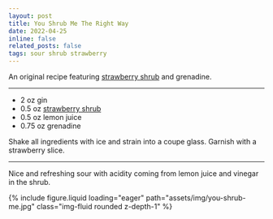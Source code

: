 ```yaml
---
layout: post
title: You Shrub Me The Right Way
date: 2022-04-25 
inline: false
related_posts: false
tags: sour shrub strawberry
---
```


An original recipe featuring <a href="/cocktails/syrups-recipes/strawberry-shrub">strawberry shrub</a> and grenadine.

---

<ul>
    <li> 2 oz gin</li>
    <li> 0.5 oz <a href="/cocktails/syrups-recipes/strawberry-shrub">strawberry shrub</a></li>
    <li> 0.5 oz lemon juice</li>
    <li> 0.75 oz grenadine</li>
</ul>

Shake all ingredients with ice and strain into a coupe glass. Garnish with a strawberry slice.

---

Nice and refreshing sour with acidity coming from lemon juice and vinegar in the shrub. 

{% include figure.liquid loading="eager" path="assets/img/you-shrub-me.jpg" class="img-fluid rounded z-depth-1" %}